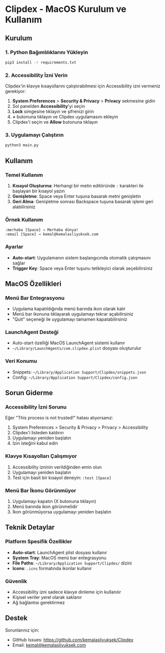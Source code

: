 # Clipdex - MacOS Kurulum ve Kullanım

## Kurulum

### 1. Python Bağımlılıklarını Yükleyin

```bash
pip3 install -r requirements.txt
```

### 2. Accessibility İzni Verin

Clipdex'in klavye kısayollarını çalıştırabilmesi için Accessibility izni vermeniz gerekiyor:

1. **System Preferences** > **Security & Privacy** > **Privacy** sekmesine gidin
2. Sol panelden **Accessibility**'yi seçin
3. **Lock** simgesine tıklayın ve şifrenizi girin
4. **+** butonuna tıklayın ve Clipdex uygulamasını ekleyin
5. Clipdex'i seçin ve **Allow** butonuna tıklayın

### 3. Uygulamayı Çalıştırın

```bash
python3 main.py
```

## Kullanım

### Temel Kullanım

1. **Kısayol Oluşturma**: Herhangi bir metin editöründe `:` karakteri ile başlayan bir kısayol yazın
2. **Genişletme**: Space veya Enter tuşuna basarak metni genişletin
3. **Geri Alma**: Genişletme sonrası Backspace tuşuna basarak işlemi geri alabilirsiniz

### Örnek Kullanım

```
:merhaba [Space] → Merhaba dünya!
:email [Space] → kemal@kemalasliyuksek.com
```

### Ayarlar

- **Auto-start**: Uygulamanın sistem başlangıcında otomatik çalışmasını sağlar
- **Trigger Key**: Space veya Enter tuşunu tetikleyici olarak seçebilirsiniz

## MacOS Özellikleri

### Menü Bar Entegrasyonu

- Uygulama kapatıldığında menü barında ikon olarak kalır
- Menü bar ikonuna tıklayarak uygulamayı tekrar açabilirsiniz
- "Quit" seçeneği ile uygulamayı tamamen kapatabilirsiniz

### LaunchAgent Desteği

- Auto-start özelliği MacOS LaunchAgent sistemi kullanır
- `~/Library/LaunchAgents/com.clipdex.plist` dosyası oluşturulur

### Veri Konumu

- Snippets: `~/Library/Application Support/Clipdex/snippets.json`
- Config: `~/Library/Application Support/Clipdex/config.json`

## Sorun Giderme

### Accessibility İzni Sorunu

Eğer "This process is not trusted!" hatası alıyorsanız:

1. System Preferences > Security & Privacy > Privacy > Accessibility
2. Clipdex'i listeden kaldırın
3. Uygulamayı yeniden başlatın
4. İzin isteğini kabul edin

### Klavye Kısayolları Çalışmıyor

1. Accessibility izninin verildiğinden emin olun
2. Uygulamayı yeniden başlatın
3. Test için basit bir kısayol deneyin: `:test [Space]`

### Menü Bar İkonu Görünmüyor

1. Uygulamayı kapatın (X butonuna tıklayın)
2. Menü barında ikon görünmelidir
3. İkon görünmüyorsa uygulamayı yeniden başlatın

## Teknik Detaylar

### Platform Spesifik Özellikler

- **Auto-start**: LaunchAgent plist dosyası kullanır
- **System Tray**: MacOS menü bar entegrasyonu
- **File Paths**: `~/Library/Application Support/Clipdex/` dizini
- **Icons**: `.icns` formatında ikonlar kullanır

### Güvenlik

- Accessibility izni sadece klavye dinleme için kullanılır
- Kişisel veriler yerel olarak saklanır
- Ağ bağlantısı gerektirmez

## Destek

Sorunlarınız için:
- GitHub Issues: https://github.com/kemalasliyuksek/Clipdex
- Email: kemal@kemalasliyuksek.com 
